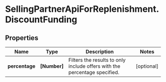 # SellingPartnerApiForReplenishment.DiscountFunding

## Properties
Name | Type | Description | Notes
------------ | ------------- | ------------- | -------------
**percentage** | **[Number]** | Filters the results to only include offers with the percentage specified. | [optional] 


